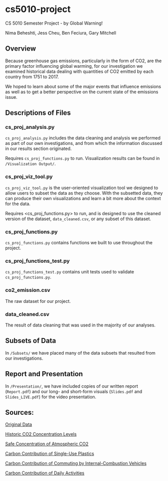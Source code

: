 # cs5010-project
CS 5010 Semester Project - by Global Warning! 

Nima Beheshti, Jess Cheu, Ben Feciura, Gary Mitchell

## Overview
Because greenhouse gas emissions, particularly in the form of CO2, are the
primary factor influencing global warming, for our investigation we examined
historical data dealing with quantities of CO2 emitted by each country from
1751 to 2017.

We hoped to learn about some of the major events that influence emissions as
well as to get a better perspective on the current state of the emissions
issue.

## Descriptions of Files
### cs\_proj\_analysis.py
`cs_proj_analysis.py` includes the data cleaning and analysis we performed
as part of our own investigations, and from which the information discussed
in our results section originated.

Requires `cs_proj_functions.py` to run. Visualization results can be found in
`/Visualization Output/`.

### cs\_proj\_viz\_tool.py
`cs_proj_viz_tool.py` is the user-oriented visualization tool we designed
to allow users to subset the data as they choose. With the subsetted data,
they can produce their own visualizations and learn a bit more about the
context for the data.

Requires <cs_proj_functions.py> to run, and is designed to use the cleaned
version of the dataset, `data_cleaned.csv`, or any subset of this dataset.

### cs\_proj\_functions.py
`cs_proj_functions.py` contains functions we built to use throughout the
project.

### cs\_proj\_functions\_test.py
`cs_proj_functions_test.py` contains unit tests used to validate `cs_proj_functions.py`.

### co2\_emission.csv
The raw dataset for our project.

### data\_cleaned.csv
The result of data cleaning that was used in the majority of our analyses.

## Subsets of Data
In `/Subsets/` we have placed many of the data subsets that resulted from our investigations.

## Report and Presentation
In `/Presentation/`, we have included copies of our written report (`Report.pdf`) and our long- and short-form visuals (`Slides.pdf` and `Slides_LIVE.pdf`) for the video presentation.

## Sources:
[Original Data](https://www.kaggle.com/yoannboyere/co2-ghg-emissionsdata "Yoann Boyere on Kaggle")

[Historic CO2 Concentration Levels](www.climate.gov/news-features/understanding-climate/climate-change-atmospheric-carbon-dioxide "Climate Change: Atmospheric Carbon Dioxide")

[Safe Concentration of Atmospheric CO2](www.dhs.wisconsin.gov/chemical/carbondioxide.htm "Wisconsin Department of Health Services")

[Carbon Contribution of Single-Use Plastics](https://www.omnicalculator.com/ecology/plastic-footprint "Plastic Footprint Calculator")

[Carbon Contribution of Commuting by Internal-Combustion Vehicles](itstillruns.com/far-americans-drive-work-average-7446397.html "How far do Americans drive to work on average?")

[Carbon Contribution of Daily Activities](https://www.clackamas.us/sustainability/tips.html "Clackamas County, Oregon")
